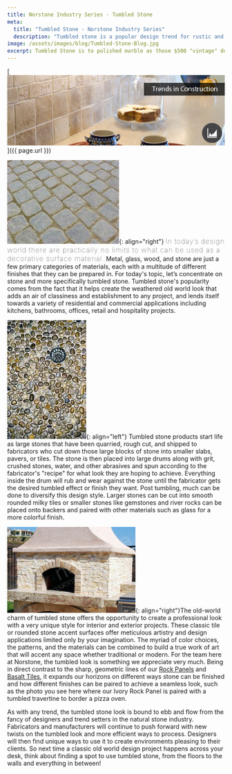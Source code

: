 ```yaml
---
title: Norstone Industry Series - Tumbled Stone
meta:
  title: "Tumbled Stone - Norstone Industry Series"
  description: "Tumbled stone is a popular design trend for rustic and traditional spaces. Learn about designing with these stones and their properties."
image: /assets/images/blog/Tumbled-Stone-Blog.jpg
excerpt: Tumbled Stone is to polished marble as those $500 "vintage" designer jeans are to a brand new pair of Levis. Have no fear Norstonians, this isn't SAT English - but it is our latest Blog where we take a closer look at what all the fuss is about when you take a perfectly good stone and make it look old.
---
```


[![](/assets/images/blog/Tumbled-Stone-Blog.jpg)]({{ page.url }})

![](/assets/images/blog/Tumbled-Stone-Pavers.jpg){: align="right"} <span style="font-size:16px;font-weight:lighter;letter-spacing:1px">In today’s design world there are practically no limits to what can be used as a decorative surface material.</span> Metal, glass, wood, and stone are just a few primary categories of materials, each with a multitude of different finishes that they can be prepared in. For today's topic, let’s concentrate on stone and more specifically tumbled stone. Tumbled stone's popularity comes from the fact that it helps create the weathered old world look that adds an air of classiness and establishment to any project, and lends itself towards a variety of residential and commercial applications including kitchens, bathrooms, offices, retail and hospitality projects.

![](/assets/images/blog/Tumbled-Stone-Shower-Floor.jpg){: align="left"} Tumbled stone products start life as large stones that have been quarried, rough cut, and shipped to fabricators who cut down those large blocks of stone into smaller slabs, pavers, or tiles. The stone is then placed into large drums along with grit, crushed stones, water, and other abrasives and spun according to the fabricator's "recipe" for what look they are hoping to achieve. Everything inside the drum will rub and wear against the stone until the fabricator gets the desired tumbled effect or finish they want. Post tumbling, much can be done to diversify this design style. Larger stones can be cut into smooth rounded milky tiles or smaller stones like gemstones and river rocks can be placed onto backers and paired with other materials such as glass for a more colorful finish.

![](/assets/images/blog/Tumbed-Stone-with-Rock-Panels.jpg){: align="right"}The old-world charm of tumbled stone offers the opportunity to create a professional look with a very unique style for interior and exterior projects. These classic tile or rounded stone accent surfaces offer meticulous artistry and design applications limited only by your imagination. The myriad of color choices, the patterns, and the materials can be combined to build a true work of art that will accent any space whether traditional or modern. For the team here at Norstone, the tumbled look is something we appreciate very much. Being in direct contrast to the sharp, geometric lines of our [Rock Panels](/products/stacked-stone-cladding/) and [Basalt Tiles](/products/modern-wall-tile/), it expands our horizons on different ways stone can be finished and how different finishes can be paired to achieve a seamless look, such as the photo you see here where our Ivory Rock Panel is paired with a tumbled travertine to border a pizza oven.

As with any trend, the tumbled stone look is bound to ebb and flow from the fancy of designers and trend setters in the natural stone industry. Fabricators and manufacturers will continue to push forward with new twists on the tumbled look and more efficient ways to process. Designers will then find unique ways to use it to create environments pleasing to their clients. So next time a classic old world design project happens across your desk, think about finding a spot to use tumbled stone, from the floors to the walls and everything in between!
